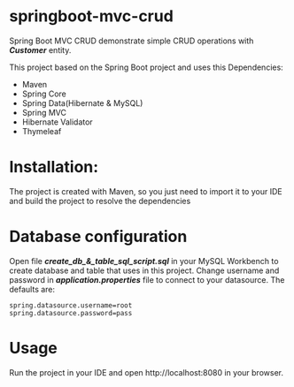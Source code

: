 # springboot-mvc-crud
Spring Boot MVC CRUD demonstrate simple CRUD operations with ***Customer*** entity.

This project based on the Spring Boot project and uses this Dependencies:
* Maven
* Spring Core
* Spring Data(Hibernate & MySQL)
* Spring MVC
* Hibernate Validator
* Thymeleaf


# Installation:
The project is created with Maven, so you just need to import it to your IDE and build the project to resolve the dependencies

# Database configuration
Open file ***create_db_&_table_sql_script.sql*** in your MySQL Workbench to create database and table that uses in this project.
Change username and password in ***application.properties*** file to connect to your datasource. The defaults are:
```
spring.datasource.username=root
spring.datasource.password=pass
```
# Usage
Run the project in your IDE and open http://localhost:8080 in your browser.
